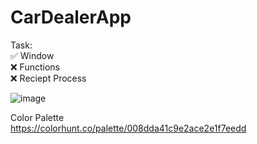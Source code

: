 # CarDealerApp

Task: <br />
✅ Window <br />
❌ Functions <br />
❌ Reciept Process <br />

![image](https://github.com/ChristianJude23/CarDealerApp/assets/152279955/edb8012e-e42d-4896-adc6-de08d577d0cc)


Color Palette <br />
https://colorhunt.co/palette/008dda41c9e2ace2e1f7eedd
